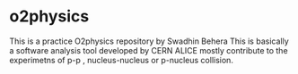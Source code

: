# o2physics
This is a practice O2physics repository by Swadhin Behera
This is basically a software analysis tool developed by CERN ALICE mostly contribute to the experimetns of p-p , nucleus-nucleus or p-nucleus collision.

